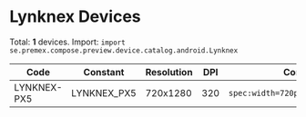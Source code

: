 # Lynknex Devices

Total: **1** devices. Import: `import se.premex.compose.preview.device.catalog.android.Lynknex`

| Code | Constant | Resolution | DPI | Compose Spec | Preview Usage |
|------|----------|------------|-----|-------------|---------------|
| LYNKNEX-PX5 | LYNKNEX_PX5 | 720x1280 | 320 | `spec:width=720px,height=1280px,dpi=320` | `@Preview(device = Lynknex.LYNKNEX_PX5)` |

<!-- Generated automatically. Do not edit manually. -->
